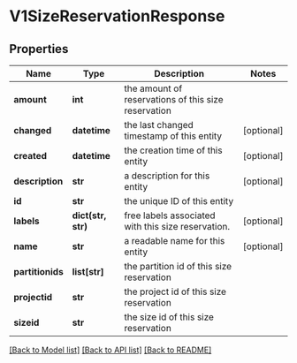 # V1SizeReservationResponse

## Properties
Name | Type | Description | Notes
------------ | ------------- | ------------- | -------------
**amount** | **int** | the amount of reservations of this size reservation | 
**changed** | **datetime** | the last changed timestamp of this entity | [optional] 
**created** | **datetime** | the creation time of this entity | [optional] 
**description** | **str** | a description for this entity | [optional] 
**id** | **str** | the unique ID of this entity | 
**labels** | **dict(str, str)** | free labels associated with this size reservation. | [optional] 
**name** | **str** | a readable name for this entity | [optional] 
**partitionids** | **list[str]** | the partition id of this size reservation | 
**projectid** | **str** | the project id of this size reservation | 
**sizeid** | **str** | the size id of this size reservation | 

[[Back to Model list]](../README.md#documentation-for-models) [[Back to API list]](../README.md#documentation-for-api-endpoints) [[Back to README]](../README.md)


